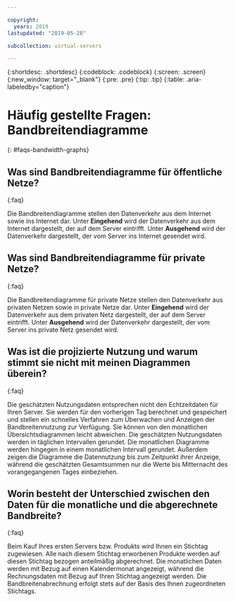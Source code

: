 ```yaml
---

copyright:
  years: 2019
lastupdated: "2019-05-28"

subcollection: virtual-servers

---
```


{:shortdesc: .shortdesc}
{:codeblock: .codeblock}
{:screen: .screen}
{:new_window: target="_blank"}
{:pre: .pre}
{:tip: .tip}
{:table: .aria-labeledby="caption"}

# Häufig gestellte Fragen: Bandbreitendiagramme
{: #faqs-bandwidth-graphs}

## Was sind Bandbreitendiagramme für öffentliche Netze?
{:faq}

Die Bandbreitendiagramme stellen den Datenverkehr aus dem Internet sowie ins Internet dar. Unter **Eingehend** wird der Datenverkehr aus dem Internet dargestellt, der auf dem Server eintrifft. Unter **Ausgehend** wird der Datenverkehr dargestellt, der vom Server ins Internet gesendet wird.

## Was sind Bandbreitendiagramme für private Netze?
{:faq}

Die Bandbreitendiagramme für private Netze stellen den Datenverkehr aus privaten Netzen sowie in private Netze dar. Unter **Eingehend** wird der Datenverkehr aus dem privaten Netz dargestellt, der auf dem Server eintrifft. Unter **Ausgehend** wird der Datenverkehr dargestellt, der vom Server ins private Netz gesendet wird.

## Was ist die projizierte Nutzung und warum stimmt sie nicht mit meinen Diagrammen überein?
{:faq}

Die geschätzten Nutzungsdaten entsprechen nicht den Echtzeitdaten für Ihren Server. Sie werden für den vorherigen Tag berechnet und gespeichert und stellen ein schnelles Verfahren zum Überwachen und Anzeigen der Bandbreitennutzung zur Verfügung. Sie können von den monatlichen Übersichtsdiagrammen leicht abweichen. Die geschätzten Nutzungsdaten werden in täglichen Intervallen gerundet. Die monatlichen Diagramme werden hingegen in einem monatlichen Intervall gerundet. Außerdem zeigen die Diagramme die Datennutzung bis zum Zeitpunkt ihrer Anzeige, während die geschätzten Gesamtsummen nur die Werte bis Mitternacht des vorangegangenen Tages einbeziehen.

## Worin besteht der Unterschied zwischen den Daten für die monatliche und die abgerechnete Bandbreite?
{:faq}

Beim Kauf Ihres ersten Servers bzw. Produkts wird Ihnen ein Stichtag zugewiesen. Alle nach diesem Stichtag erworbenen Produkte werden auf diesen Stichtag bezogen anteilmäßig abgerechnet. Die monatlichen Daten werden mit Bezug auf einen Kalendermonat angezeigt, während die Rechnungsdaten mit Bezug auf Ihren Stichtag angezeigt werden. Die Bandbreitenabrechnung erfolgt stets auf der Basis des Ihnen zugeordneten Stichtags.
